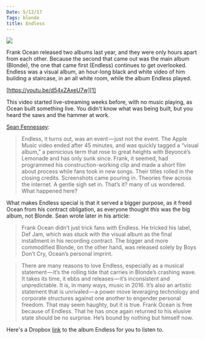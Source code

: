 ```yaml
---
Date: 5/12/17
Tags: blonde
title: Endless
---
```


![][image-1]

Frank Ocean released two albums last year, and they were only hours apart from each other. Because the second that came out was the main album (Blonde), the one that came first (Endless) continues to get overlooked. Endless was a visual album, an hour-long black and white video of him building a staircase, in an all white room, while the album Endless played.

[https://youtu.be/d54xZAxeU7w][1]

This video started live-streaming weeks before, with no music playing, as Ocean built something live. You didn't know what was being built, but you heard the saws and the hammer at work.

[Sean Fennessey][2]:

> Endless, it turns out, was an event — just not the event. The Apple Music video ended after 45 minutes, and was quickly tagged a “visual album,” a pernicious term that rose to great heights with Beyoncé’s Lemonade and has only sunk since. Frank, it seemed, had programmed his construction-working clip and made a short film about process while fans took in new songs. Their titles rolled in the closing credits. Screenshots came pouring in. Theories flew across the internet. A gentle sigh set in. That’s it? many of us wondered. What happened here?

What makes Endless special is that it served a bigger purpose, as it freed Ocean from his contract obligation, as everyone thought *this* was the big album, not Blonde. Sean wrote later in his article:

> Frank Ocean didn’t just trick fans with Endless. He tricked his label, Def Jam, which was stuck with the visual album as the final installment in his recording contract. The bigger and more commodified Blonde, on the other hand, was released solely by Boys Don’t Cry, Ocean’s personal imprint.

> There are many reasons to love Endless, especially as a musical statement — it’s the rolling tide that carries in Blonde’s crashing wave. It takes its time, it ebbs and releases — it’s inconsistent and unpredictable. It is, in many ways, music in 2016. It’s also an artistic statement that is unrivaled — a power move leveraging technology and corporate structures against one another to engender personal freedom. That may seem haughty, but it is true. Frank Ocean is free because of Endless. That he has once again returned to his elusive state should be no surprise. He’s bound by nothing but himself now.

Here's a Dropbox [link][3] to the album Endless for you to listen to.

[1]:	https://youtu.be/d54xZAxeU7w
[2]:	https://theringer.com/the-other-frank-ocean-album-is-the-most-important-album-of-2016-dec627574467
[3]:	https://www.dropbox.com/sh/wf8nozw7fmht7id/AACNee0JTJ8avdgbtc2Robgaa?dl=0

[image-1]:	http://images.complex.com/complex/image/upload/c_crop,h_610,w_1215,x_5,y_0/y_aptp4a.jpg
